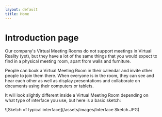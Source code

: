 ```yaml
---
layout: default
title: Home
---
```

# Introduction page

Our company's Virtual Meeting Rooms do not support meetings in Virtual Reality (yet), but they have a lot of the same things that you would expect to find in a physical meeting room, apart from walls and furniture.

People can book a Virtual Meeting Room in their calendar and invite other people to join them there.
When everyone is in the room, they can see and hear each other as well as display presentations and collaborate on documents using their computers or tablets.

It will look slightly different inside a Virtual Meeting Room depending on what type of interface you use, but here is a basic sketch:

![Sketch of typical interface](/assets/images/Interface Sketch.JPG)
